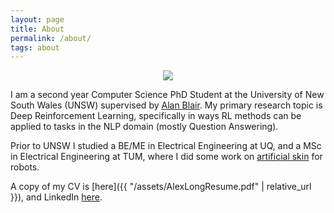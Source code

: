 ```yaml
---
layout: page
title: About
permalink: /about/
tags: about
---
```

<p align="center">
<img class="circle" src="https://avatars0.githubusercontent.com/u/34289449?s=400&u=bc432eae7ee5876b8f2d26203b0831defc8e7c02&v=4
"> 
</p>

I am a second year Computer Science PhD Student at the University of New South Wales (UNSW) supervised by [Alan Blair](https://www.cse.unsw.edu.au/~blair/). My primary research topic is Deep Reinforcement Learning, specifically in ways RL methods can be applied to tasks in the NLP domain (mostly Question Answering). 

Prior to UNSW I studied a BE/ME in Electrical Engineering at UQ, and a MSc in Electrical Engineering at TUM, where I did some work on [artificial skin](https://www.tandfonline.com/doi/abs/10.1080/01691864.2015.1095652) for robots. 

A copy of my CV is [here]({{ "/assets/AlexLongResume.pdf" | relative_url }}), and LinkedIn [here](https://www.linkedin.com/in/alex-long-b3164a3a/).